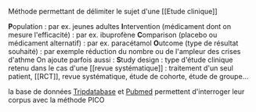 Méthode permettant de délimiter le sujet d'une [[Etude clinique]]

**P**opulation : par ex. jeunes adultes
**I**ntervention (médicament dont on mesure l'efficacité) : par ex. ibuprofène
**C**omparison (placebo ou médicament alternatif) : par ex. paracétamol
**O**utcome (type de résultat souhaité) : par exemple réduction du nombre ou de l'ampleur des crises d'athme
On ajoute parfois aussi : 
**S**tudy design : type d'étude clinique retenu dans le cas d'une [[revue systématique]] : traitement d'un seul patient, [[RCT]], revue systématique, étude de cohorte, étude de groupe...

la base de données [Tripdatabase](https://www.tripdatabase.com) et [Pubmed](https://pubmedhh.nlm.nih.gov/nlmd/pico/piconew.php) permettent d'interroger leur corpus avec la méthode PICO 